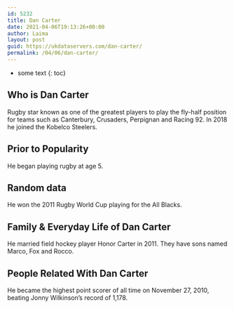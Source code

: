 ```yaml
---
id: 5232
title: Dan Carter
date: 2021-04-06T19:13:26+00:00
author: Laima
layout: post
guid: https://ukdataservers.com/dan-carter/
permalink: /04/06/dan-carter/
---
```


* some text
{: toc}


## Who is Dan Carter
                  
                  
                  
Rugby star known as one of the greatest players to play the fly-half position for teams such as Canterbury, Crusaders, Perpignan and Racing 92. In 2018 he joined the Kobelco Steelers. 
                  
              
            
              
            
                
                
                
## Prior to Popularity
                  
                  
                  
He began playing rugby at age 5.
                  
              
            
              
            
                
                
                
## Random data
                  
                  
                  
He won the 2011 Rugby World Cup playing for the All Blacks.
                  
              
            
              
            
                
                
                
## Family & Everyday Life of Dan Carter
                  
                  
                  
He married field hockey player Honor Carter in 2011. They have sons named Marco, Fox and Rocco.
                  
              
            
              
            
                
                
                
## People Related With Dan Carter
                  
                  
                  
He became the highest point scorer of all time on November 27, 2010, beating Jonny Wilkinson&#8217;s record of 1,178.
                  
              
            
              
            
                
              
            
              
              
            
            
              
            
          
          
          